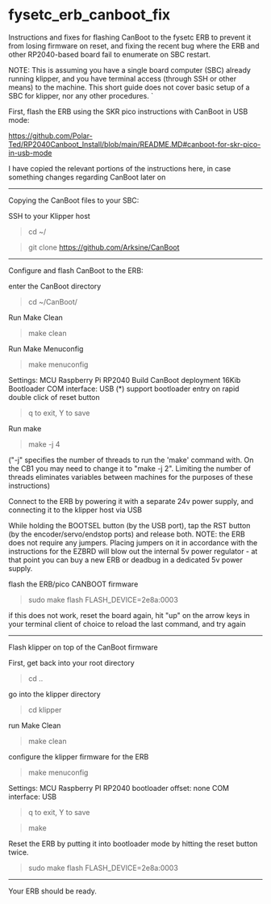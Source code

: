 # fysetc_erb_canboot_fix
Instructions and fixes for flashing CanBoot to the fysetc ERB to prevent it from losing firmware on reset, and fixing the recent bug where the ERB and other RP2040-based board fail to enumerate on SBC restart.

NOTE: This is assuming you have a single board computer (SBC) already running klipper, and you have terminal access (through SSH or other means) to the machine.  This short guide does not cover basic setup of a SBC for klipper, nor any other procedures.
`

First, flash the ERB using the SKR pico instructions with CanBoot in USB mode:

https://github.com/Polar-Ted/RP2040Canboot_Install/blob/main/README.MD#canboot-for-skr-pico-in-usb-mode

I have copied the relevant portions of the instructions here, in case something changes regarding CanBoot later on

--------------------------------------------

Copying the CanBoot files to your SBC:

SSH to your Klipper host

> cd ~/

> git clone https://github.com/Arksine/CanBoot

--------------------------------------------

Configure and flash CanBoot to the ERB:

enter the CanBoot directory

> cd ~/CanBoot/

Run Make Clean

> make clean

Run Make Menuconfig

> make menuconfig

Settings:
	MCU Raspberry Pi RP2040
	Build CanBoot deployment 16Kib Bootloader
	COM interface: USB
	(*) support bootloader entry on rapid double click of reset button

> q to exit, Y to save


Run make

> make -j 4

("-j" specifies the number of threads to run the 'make' command with.  On the CB1 you may need to change it to "make -j 2". Limiting the number of threads eliminates variables between machines for the purposes of these instructions)

Connect to the ERB by powering it with a separate 24v power supply, and connecting it to the klipper host via USB

While holding the BOOTSEL button (by the USB port), tap the RST button (by the encoder/servo/endstop ports) and release both.  NOTE: the ERB does not require any jumpers.  Placing jumpers on it in accordance with the instructions for the EZBRD will blow out the internal 5v power regulator - at that point you can buy a new ERB or deadbug in a dedicated 5v power supply.

flash the ERB/pico CANBOOT firmware

> sudo make flash FLASH_DEVICE=2e8a:0003

if this does not work, reset the board again, hit "up" on the arrow keys in your terminal client of choice to reload the last command, and try again


--------------------------------------------

Flash klipper on top of the CanBoot firmware

First, get back into your root directory

> cd ..

go into the klipper directory

> cd klipper

run Make Clean

> make clean

configure the klipper firmware for the ERB

> make menuconfig

Settings: 
	MCU Raspberry PI RP2040
	bootloader offset: none
	COM interface: USB

> q to exit, Y to save

> make

Reset the ERB by putting it into bootloader mode by hitting the reset button twice.

> sudo make flash FLASH_DEVICE=2e8a:0003

--------------------------------------------

Your ERB should be ready.

